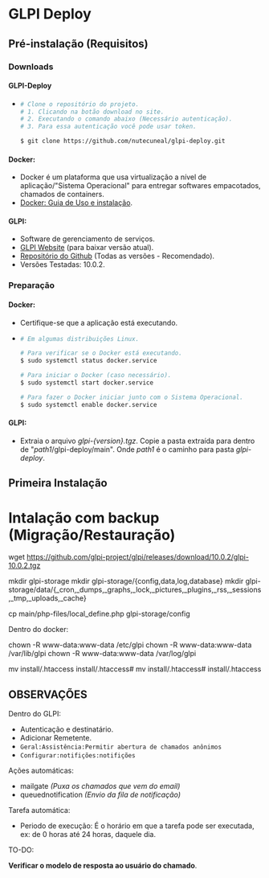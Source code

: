 # GLPI Deploy

## Pré-instalação (Requisitos)

### Downloads

#### GLPI-Deploy
- ```bash
  # Clone o repositório do projeto.
  # 1. Clicando na botão download no site.
  # 2. Executando o comando abaixo (Necessário autenticação).
  # 3. Para essa autenticação você pode usar token.

  $ git clone https://github.com/nutecuneal/glpi-deploy.git
  ```

#### Docker:
  - Docker é um plataforma que usa virtualização a nível de aplicação/"Sistema Operacional" para entregar softwares empacotados, chamados de containers.
  - [Docker: Guia de Uso e instalação](https://docs.docker.com/desktop/).
#### GLPI:
  - Software de gerenciamento de serviços.
  - [GLPI Website](http://glpi-project.org/) (para baixar versão atual).
  - [Repositório do Github](https://github.com/glpi-project/glpi/releases ) (Todas as versões - Recomendado).
  - Versões Testadas: 10.0.2.

### Preparação

#### Docker:
- Certifique-se que a aplicação está executando.
- ```bash
  # Em algumas distribuições Linux.

  # Para verificar se o Docker está executando.
  $ sudo systemctl status docker.service
  
  # Para iniciar o Docker (caso necessário).
  $ sudo systemctl start docker.service

  # Para fazer o Docker iniciar junto com o Sistema Operacional.
  $ sudo systemctl enable docker.service  
  ```

#### GLPI:
- Extraia o arquivo *glpi-{version}.tgz*. Copie a pasta extraída para dentro de "*path1*/glpi-deploy/main". Onde *path1* é o caminho para pasta *glpi-deploy*.

## Primeira Instalação

# Intalação com backup (Migração/Restauração)

wget https://github.com/glpi-project/glpi/releases/download/10.0.2/glpi-10.0.2.tgz

mkdir glpi-storage
mkdir glpi-storage/{config,data,log,database}
mkdir glpi-storage/data/{_cron,_dumps,_graphs,_lock,_pictures,_plugins,_rss,_sessions,_tmp,_uploads,_cache}

cp main/php-files/local_define.php glpi-storage/config

Dentro do docker:

chown -R www-data:www-data /etc/glpi
chown -R www-data:www-data /var/lib/glpi
chown -R www-data:www-data /var/log/glpi

mv install/.htaccess install/.htaccess#
mv install/.htaccess# install/.htaccess


## OBSERVAÇÕES

Dentro do GLPI:

- Autenticação e destinatário.
- Adicionar Remetente.
- `Geral:Assistência:Permitir abertura de chamados anônimos`
- `Configurar:notifições:notifições`

Ações automáticas:

- mailgate *(Puxa os chamados que vem do email)*
- queuednotification *(Envio da fila de notificação)*

Tarefa automática:

- Periodo de execução: É o horário em que a tarefa pode ser executada, ex: de 0 horas até 24 horas, daquele dia.

TO-DO:

**Verificar o modelo de resposta ao usuário do chamado**.